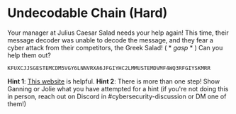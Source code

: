 # Undecodable Chain (Hard)

Your manager at Julius Caesar Salad needs your help again! This time, their message decoder was unable to decode the message, and they fear a cyber attack from their competitors, the Greek Salad! ( * *gasp* * ) Can you help them out?

```
KFUXCJJSGESTEMCDM5VGY6LNNVRXA6JFGIYHC2LMMUSTEMDVMF4WQ3RFGIYSKMRR
```
**Hint 1**: [This website](https://cryptii.com/) is helpful.
**Hint 2**: There is more than one step! Show Ganning or Jolie what you have attempted for a hint (if you're not doing this in person, reach out on Discord in #cybersecurity-discussion or DM one of them!)
